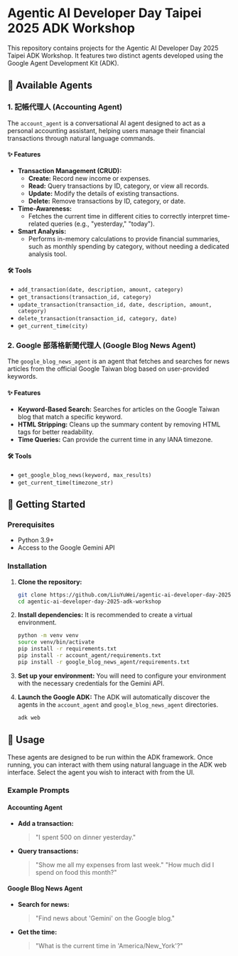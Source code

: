 # Agentic AI Developer Day Taipei 2025 ADK Workshop

This repository contains projects for the Agentic AI Developer Day 2025 Taipei ADK Workshop. It features two distinct agents developed using the Google Agent Development Kit (ADK).

## 🤖 Available Agents

### 1. 記帳代理人 (Accounting Agent)

The `account_agent` is a conversational AI agent designed to act as a personal accounting assistant, helping users manage their financial transactions through natural language commands.

#### ✨ Features

- **Transaction Management (CRUD):**
  - **Create:** Record new income or expenses.
  - **Read:** Query transactions by ID, category, or view all records.
  - **Update:** Modify the details of existing transactions.
  - **Delete:** Remove transactions by ID, category, or date.
- **Time-Awareness:**
  - Fetches the current time in different cities to correctly interpret time-related queries (e.g., "yesterday," "today").
- **Smart Analysis:**
  - Performs in-memory calculations to provide financial summaries, such as monthly spending by category, without needing a dedicated analysis tool.

#### 🛠️ Tools

- `add_transaction(date, description, amount, category)`
- `get_transactions(transaction_id, category)`
- `update_transaction(transaction_id, date, description, amount, category)`
- `delete_transaction(transaction_id, category, date)`
- `get_current_time(city)`

### 2. Google 部落格新聞代理人 (Google Blog News Agent)

The `google_blog_news_agent` is an agent that fetches and searches for news articles from the official Google Taiwan blog based on user-provided keywords.

#### ✨ Features

- **Keyword-Based Search:** Searches for articles on the Google Taiwan blog that match a specific keyword.
- **HTML Stripping:** Cleans up the summary content by removing HTML tags for better readability.
- **Time Queries:** Can provide the current time in any IANA timezone.

#### 🛠️ Tools

- `get_google_blog_news(keyword, max_results)`
- `get_current_time(timezone_str)`

## 🚀 Getting Started

### Prerequisites

- Python 3.9+
- Access to the Google Gemini API

### Installation

1.  **Clone the repository:**
    ```bash
    git clone https://github.com/LiuYuWei/agentic-ai-developer-day-2025-adk-workshop.git
    cd agentic-ai-developer-day-2025-adk-workshop
    ```

2.  **Install dependencies:**
    It is recommended to create a virtual environment.
    ```bash
    python -m venv venv
    source venv/bin/activate
    pip install -r requirements.txt
    pip install -r account_agent/requirements.txt
    pip install -r google_blog_news_agent/requirements.txt
    ```

3.  **Set up your environment:**
    You will need to configure your environment with the necessary credentials for the Gemini API.

4.  **Launch the Google ADK:**
    The ADK will automatically discover the agents in the `account_agent` and `google_blog_news_agent` directories.
    ```bash
    adk web
    ```

## 📝 Usage

These agents are designed to be run within the ADK framework. Once running, you can interact with them using natural language in the ADK web interface. Select the agent you wish to interact with from the UI.

### Example Prompts

#### Accounting Agent

- **Add a transaction:**
  > "I spent 500 on dinner yesterday."

- **Query transactions:**
  > "Show me all my expenses from last week."
  > "How much did I spend on food this month?"

#### Google Blog News Agent

- **Search for news:**
  > "Find news about 'Gemini' on the Google blog."

- **Get the time:**
  > "What is the current time in 'America/New_York'?"